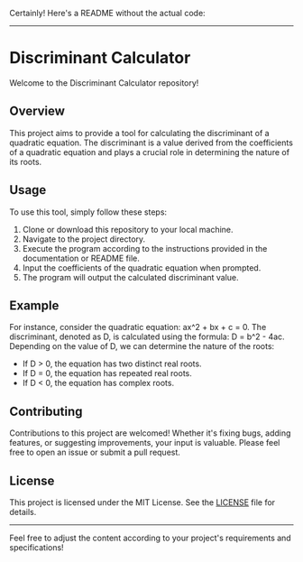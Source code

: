 Certainly! Here's a README without the actual code:

---

# Discriminant Calculator

Welcome to the Discriminant Calculator repository!

## Overview

This project aims to provide a tool for calculating the discriminant of a quadratic equation. The discriminant is a value derived from the coefficients of a quadratic equation and plays a crucial role in determining the nature of its roots.

## Usage

To use this tool, simply follow these steps:

1. Clone or download this repository to your local machine.
2. Navigate to the project directory.
3. Execute the program according to the instructions provided in the documentation or README file.
4. Input the coefficients of the quadratic equation when prompted.
5. The program will output the calculated discriminant value.

## Example

For instance, consider the quadratic equation: ax^2 + bx + c = 0. The discriminant, denoted as D, is calculated using the formula: D = b^2 - 4ac. Depending on the value of D, we can determine the nature of the roots:

- If D > 0, the equation has two distinct real roots.
- If D = 0, the equation has repeated real roots.
- If D < 0, the equation has complex roots.

## Contributing

Contributions to this project are welcomed! Whether it's fixing bugs, adding features, or suggesting improvements, your input is valuable. Please feel free to open an issue or submit a pull request.

## License

This project is licensed under the MIT License. See the [LICENSE](LICENSE) file for details.

---

Feel free to adjust the content according to your project's requirements and specifications!
